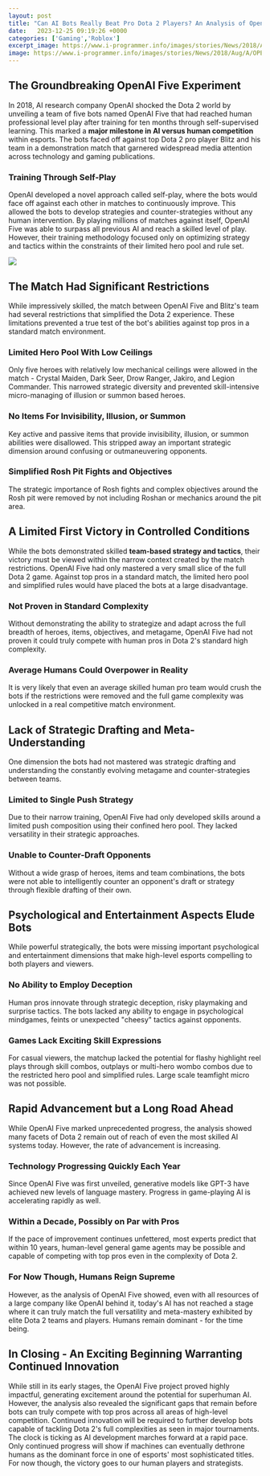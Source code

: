 ```yaml
---
layout: post
title: "Can AI Bots Really Beat Pro Dota 2 Players? An Analysis of OpenAI Five"
date:   2023-12-25 09:19:26 +0000
categories: ['Gaming','Roblox']
excerpt_image: https://www.i-programmer.info/images/stories/News/2018/Aug/A/OPENAI5prob.JPG
image: https://www.i-programmer.info/images/stories/News/2018/Aug/A/OPENAI5prob.JPG
---
```


## The Groundbreaking OpenAI Five Experiment 
In 2018, AI research company OpenAI shocked the Dota 2 world by unveiling a team of five bots named OpenAI Five that had reached human professional level play after training for ten months through self-supervised learning. This marked a **major milestone in AI versus human competition** within esports. The bots faced off against top Dota 2 pro player Blitz and his team in a demonstration match that garnered widespread media attention across technology and gaming publications. 
### Training Through Self-Play 
OpenAI developed a novel approach called self-play, where the bots would face off against each other in matches to continuously improve. This allowed the bots to develop strategies and counter-strategies without any human intervention. By playing millions of matches against itself, OpenAI Five was able to surpass all previous AI and reach a skilled level of play. However, their training methodology focused only on optimizing strategy and tactics within the constraints of their limited hero pool and rule set.

![](https://www.i-programmer.info/images/stories/News/2018/Aug/A/OPENAI5prob.JPG)
## The Match Had Significant Restrictions
While impressively skilled, the match between OpenAI Five and Blitz's team had several restrictions that simplified the Dota 2 experience. These limitations prevented a true test of the bot's abilities against top pros in a standard match environment.
### Limited Hero Pool With Low Ceilings
Only five heroes with relatively low mechanical ceilings were allowed in the match - Crystal Maiden, Dark Seer, Drow Ranger, Jakiro, and Legion Commander. This narrowed strategic diversity and prevented skill-intensive micro-managing of illusion or summon based heroes.
### No Items For Invisibility, Illusion, or Summon 
Key active and passive items that provide invisibility, illusion, or summon abilities were disallowed. This stripped away an important strategic dimension around confusing or outmaneuvering opponents.
### Simplified Rosh Pit Fights and Objectives  
The strategic importance of Rosh fights and complex objectives around the Rosh pit were removed by not including Roshan or mechanics around the pit area. 
## A Limited First Victory in Controlled Conditions
While the bots demonstrated skilled **team-based strategy and tactics**, their victory must be viewed within the narrow context created by the match restrictions. OpenAI Five had only mastered a very small slice of the full Dota 2 game. Against top pros in a standard match, the limited hero pool and simplified rules would have placed the bots at a large disadvantage.
### Not Proven in Standard Complexity
Without demonstrating the ability to strategize and adapt across the full breadth of heroes, items, objectives, and metagame, OpenAI Five had not proven it could truly compete with human pros in Dota 2's standard high complexity. 
### Average Humans Could Overpower in Reality
It is very likely that even an average skilled human pro team would crush the bots if the restrictions were removed and the full game complexity was unlocked in a real competitive match environment.
## Lack of Strategic Drafting and Meta-Understanding
One dimension the bots had not mastered was strategic drafting and understanding the constantly evolving metagame and counter-strategies between teams. 
### Limited to Single Push Strategy   
Due to their narrow training, OpenAI Five had only developed skills around a limited push composition using their confined hero pool. They lacked versatility in their strategic approaches.
### Unable to Counter-Draft Opponents
Without a wide grasp of heroes, items and team combinations, the bots were not able to intelligently counter an opponent's draft or strategy through flexible drafting of their own. 
## Psychological and Entertainment Aspects Elude Bots
While powerful strategically, the bots were missing important psychological and entertainment dimensions that make high-level esports compelling to both players and viewers.
### No Ability to Employ Deception  
Human pros innovate through strategic deception, risky playmaking and surprise tactics. The bots lacked any ability to engage in psychological mindgames, feints or unexpected "cheesy" tactics against opponents.
### Games Lack Exciting Skill Expressions
For casual viewers, the matchup lacked the potential for flashy highlight reel plays through skill combos, outplays or multi-hero wombo combos due to the restricted hero pool and simplified rules. Large scale teamfight micro was not possible.
## Rapid Advancement but a Long Road Ahead 
While OpenAI Five marked unprecedented progress, the analysis showed many facets of Dota 2 remain out of reach of even the most skilled AI systems today. However, the rate of advancement is increasing.
### Technology Progressing Quickly Each Year
Since OpenAI Five was first unveiled, generative models like GPT-3 have achieved new levels of language mastery. Progress in game-playing AI is accelerating rapidly as well.
### Within a Decade, Possibly on Par with Pros   
If the pace of improvement continues unfettered, most experts predict that within 10 years, human-level general game agents may be possible and capable of competing with top pros even in the complexity of Dota 2.
### For Now Though, Humans Reign Supreme
However, as the analysis of OpenAI Five showed, even with all resources of a large company like OpenAI behind it, today's AI has not reached a stage where it can truly match the full versatility and meta-mastery exhibited by elite Dota 2 teams and players. Humans remain dominant - for the time being.
## In Closing - An Exciting Beginning Warranting Continued Innovation
While still in its early stages, the OpenAI Five project proved highly impactful, generating excitement around the potential for superhuman AI. However, the analysis also revealed the significant gaps that remain before bots can truly compete with top pros across all areas of high-level competition. Continued innovation will be required to further develop bots capable of tackling Dota 2's full complexities as seen in major tournaments. The clock is ticking as AI development marches forward at a rapid pace. Only continued progress will show if machines can eventually dethrone humans as the dominant force in one of esports' most sophisticated titles. For now though, the victory goes to our human players and strategists.